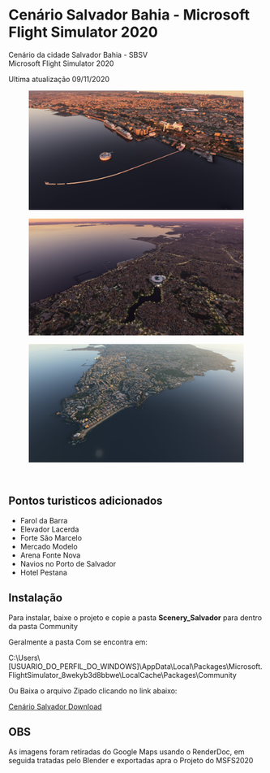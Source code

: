 # Cenário Salvador Bahia - Microsoft Flight Simulator 2020
Cenário da cidade Salvador Bahia - SBSV<br>
Microsoft Flight Simulator 2020

<p>Ultima atualização 09/11/2020</p>

<figure>
<img src="https://github.com/git-exahost/MSFS2020-Scenery-SBSV/blob/main/Screenshots/img01.jpg">
</figure>
<figure>
<img src="https://github.com/git-exahost/MSFS2020-Scenery-SBSV/blob/main/Screenshots/img02.jpg?raw=true">
</figure>
<figure>
<img src="https://github.com/git-exahost/MSFS2020-Scenery-SBSV/blob/main/Screenshots/img03.jpg?raw=true">
</figure>
<br>

## Pontos turisticos adicionados

<ul>
<li>Farol da Barra</li>
<li>Elevador Lacerda</li>
<li>Forte São Marcelo</li>
<li>Mercado Modelo</li>
<li>Arena Fonte Nova</li>
<li>Navios no Porto de Salvador</li>
<li>Hotel Pestana</li>
</ul>

## Instalação

<p>Para instalar, baixe o projeto e copie a pasta <b>Scenery_Salvador</b> para dentro da pasta Community</p>
<p>Geralmente a pasta Com se encontra em:</p>
<p>C:\Users\[USUARIO_DO_PERFIL_DO_WINDOWS]\AppData\Local\Packages\Microsoft.FlightSimulator_8wekyb3d8bbwe\LocalCache\Packages\Community</p>

<p>Ou Baixa o arquivo Zipado clicando no link abaixo:</p>
<p>
    <a href="https://github.com/git-exahost/MSFS2020-Scenery-SBSV/releases/download/0.0.2/Scenery_Salvador_0.0.2.zip"> Cenário Salvador Download</a>
</p>

## OBS
As imagens foram retiradas do Google Maps usando o RenderDoc, em seguida tratadas pelo Blender e exportadas apra o Projeto do MSFS2020



